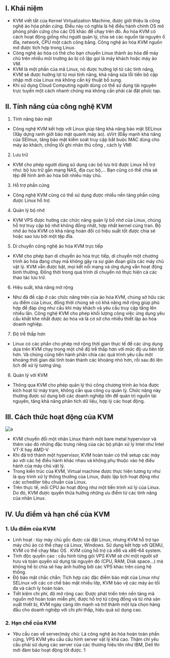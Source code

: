 ## I. Khái niệm 

- KVM viết tắt của Kernel Virtualization Machine, được giới thiệu là công nghệ ảo hóa phần cứng. Điều này có nghĩa là hệ điều hành chính OS mô phỏng phần cứng cho các OS khác để chạy trên đó. Ảo hóa KVM có cách hoạt động giống như người quản lý, chia sẻ các nguồn tài nguyên ổ đĩa, network, CPU một cách công bằng. Công nghệ ảo hóa KVM nguồn mở được tích hợp trong Linux.
- Công nghệ ảo hóa có thê cho bạn chuyển Linux thành ảo hóa để máy chủ trên nhiều môi trường ảo bị cô lập gọi là máy khách hoặc máy ảo VM.
- KVM là một phần của mã Linux, nó được hưởng lợi từ các tính năng, KVM sẽ được hưởng lợi từ mọi tính năng, khả năng sửa lỗi tiến bộ cập nhập mới của Linux mà không cần kỹ thuật bổ sung.
- Khi sử dụng Cloud Computing người dùng có thể sử dụng tài nguyên trực tuyến một cách nhanh chóng mà không cần phải cài đặt phức tạp.

## II. Tính năng của công nghệ KVM
1. Tính năng bảo mật
- Công nghệ KVM kết hợp với Linux giúp tăng khả năng bảo mật SELinux (Xây dựng ranh giới bảo mật quanh máy ảo). sVirt (Đẩy mạnh khả năng của SElinux, tăng bảo mật kiểm soát truy cập bắt buộc MAC dùng cho máy ảo khách, chống lỗi ghi nhãn thủ công , cách ly VM)

2. Lưu trữ
- KVM cho phép người dùng sử dụng các bộ lưu trữ được Linux hỗ trợ như: bộ lưu trữ gắn mạng NAS, địa cục bộ,... Bạn cũng có thể chia sẻ tệp để hình ảnh ảo hóa bởi nhiều máy chủ.


3. Hỗ trợ phần cứng 
- Công nghệ KVM cũng có thể sử dụng được nhiều nền tảng phần cứng được Linux hỗ trợ.

4. Quản lý bộ nhớ
- KVM VPS được hưởng các chức năng quản lý bổ nhớ của Linux, chúng hỗ trợ truy cập bộ nhớ không đồng nhất, hợp nhất kernel cùng tran. Bộ nhớ ảo hóa KVM có khả năng hoán đổi có hiệu suất tốt được chia sẻ hoặc sao lưu bởi một tệp đĩa.

5. Di chuyển công nghệ ảo hóa KVM trực tiếp
- KVM cho phép bạn di chuyển ảo hóa trực tiếp, di chuyển một chương trình ảo hóa đang chạy mà không gây ra sự gián đoạn giữa các máy chủ vật lý. KVM vẫn được bật, mọi kết nối mạng và ứng dụng vẫn hoạt động bình thường. Đồng thời trong quá trình di chuyển nó thực hiện cả các thao tác lưu trữ.

6. Hiệu suất, khả năng mở rộng
- Như đã đề cập ở các chức năng trên của ảo hóa KVM, chúng sở hữu các ưu điểm của Linux, đồng thời chúng sẽ có khả năng mở rộng giúp phù hợp để đáp ứng như cầu khi máy khách và yêu cầu truy cập tăng lên nhiều lần. Công nghệ KVM cho phép khối lượng công việc ứng dụng yêu cầu khắt khe nhất được ảo hóa và là cơ sở cho nhiều thiết lập ảo hóa doanh nghiệp.
7. Độ trễ thấp hơn
- Linux có các phần cho phép mở rộng thời gian thực tế để các ứng dụng dựa trên KVM chạy trong một chế độ trễ thấp hơn với mức độ ưu tiên tốt hơn. Và chúng cũng tiến hành phân chia các quá trình yêu cầu một khoảng thời gian dài tính toán thành các khoảng nhỏ hơn, rồi sau đó lên lịch để xử lý tương ứng.
8. Quản lý với KVM
- Thông qua KVM cho phép quản lý thủ công chương trình ảo hóa được kích hoạt từ máy trạm, không cần qua công cụ quản lý. Chức năng này thường được sử dụng bởi các doanh nghiệp lớn để quản trị nguồn tài nguyên, tăng khả năng phân tích dữ liệu, hợp lý các hoạt động.

## III. Cách thức hoạt động của KVM

![a](https://prnt.sc/pWOSzbHVbBSW)

- KVM chuyển đổi một nhân Linux thành một bare metal hypervisor và thêm vào đó những đặc trưng riêng của các bộ phận xử lý Intel như Intel VT-X hay AMD-V
- Khi đã trở thành một hypervisor, KVM hoàn toàn có thể setup các máy ảo với các hệ điều hành khác nhau và không phụ thuộc vào hệ điều hành của máy chủ vật lý.
- Trong kiến trúc của KVM, Virtual machine được thực hiện tương tự như là quy trình xử lý thông thường của Linux, được lập lịch hoạt động như các schediler tiêu chuẩn của Linux.
- Trên thực tế, mỗi CPU ảo hoạt động như một tiến trình xử lý của Linux. Do đó, KVM được quyền thừa hưởng những ưu điểm từ các tính năng của nhân Linux.

## IV. Ưu điểm và hạn chế của KVM
### 1. Ưu điểm của KVM
- Linh hoạt : tùy máy chủ gốc được cài đặt Linux, nhưng KVM hỗ trợ tạo máy chủ ảo có thể chạy cả Linux, Windows. Sử dụng kết hợp với QEMU, KVM có thể chạy Mac OS . KVM cũng hỗ trợ cả x86 và x86-64 system.
- Tính độc quyền cao : cấu hình từng gói VPS KVM sẽ chỉ một người sỡ hưu và toàn quyền sử dụng tài nguyên đó (CPU, RAM, Disk space...) mà không hề bị chia sẻ hay ảnh hưởng bởi các VPS khác trên cùng hệ thống.
- Độ bảo mật chắc chắn: Tích hợp các đặc điểm bảo mật của Linux như SELinux với các cơ chế bảo mật nhiều lớp, KVM bảo vệ các máy ảo tối đa và cách ly hoàn toàn.
- Tiết kiệm chi phí, độ mở rộng cao: Được phát triển trên nền tảng mã nguồn mở hoàn toàn miễn phí, được hỗ trợ từ cộng đồng và từ nhà sản xuất thiết bị, KVM ngày càng lớn mạnh và trở thành một lựa chọn hàng đầu cho doanh nghiệp với chi phí thấp, hiệu quả sử dụng cao.

### 2. Hạn chế của KVM
- Yêu cầu cao về server/máy chủ: Là công nghệ ảo hóa hoàn toàn phần cứng, VPS KVM yêu cầu cấu hình server vật lý khá cao. Thậm chí yêu cầu phải sử dụng các server của các thương hiệu lớn như IBM, Dell thì mới đảm bảo hoạt động tốt được.
1